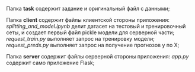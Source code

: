 Папка **task** содержит задание и оригинальный файл с данными;

Папка **client** содержит файлы клиентской стороны приложения:
    *splitting_and_model.ipynb* делит датасет на тестовый и тренировочный сеты, и создает первый файл pickle модели для серверной части;
    *request_train.py* выполняет запрос на тренировку модели;
    *request_preds.py* выполняет запрос на получение прогнозов y по X;
    
Папка **server** содержит файлы серверной стороны приложения:
    *app.py* содержит само приложение Flask;

